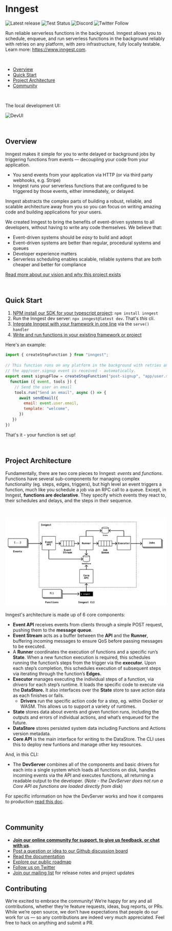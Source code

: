 # Inngest

![Latest release](https://img.shields.io/github/v/release/inngest/inngest?include_prereleases&sort=semver)
![Test Status](https://img.shields.io/github/workflow/status/inngest/inngest/Go/main?label=tests)
![Discord](https://img.shields.io/discord/842170679536517141?label=discord)
![Twitter Follow](https://img.shields.io/twitter/follow/inngest?style=social)

Run reliable serverless functions in the background.  Inngest allows you to schedule, enqueue, and run serverless functions in the background reliably with retries on any platform, with zero infrastructure, fully locally testable.  Learn more: https://www.inngest.com.


<br />


- [Overview](#overview)
- [Quick Start](#quick-start)
- [Project Architecture](#project-architecture)
- [Community](#community)

<br />

The local development UI:

![DevUI](https://user-images.githubusercontent.com/306177/204876780-d97eec85-53e2-4fca-81ce-cae45d56c319.png)

<br />

## Overview

Inngest makes it simple for you to write delayed or background jobs by triggering functions from events — decoupling your code from your application.

- You send events from your application via HTTP (or via third party webhooks, e.g. Stripe)
- Inngest runs your serverless functions that are configured to be triggered by those events, either immediately, or delayed.

Inngest abstracts the complex parts of building a robust, reliable, and scalable architecture away from you so you can focus on writing amazing code and building applications for your users.

We created Inngest to bring the benefits of event-driven systems to all developers, without having to write any code themselves. We believe that:

- Event-driven systems should be _easy_ to build and adopt
- Event-driven systems are better than regular, procedural systems and queues
- Developer experience matters
- Serverless scheduling enables scalable, reliable systems that are both cheaper and better for compliance

[Read more about our vision and why this project exists](https://www.inngest.com/blog/open-source-event-driven-queue)

<br />

## Quick Start

1. [NPM install our SDK for your typescript project](https://github.com/inngest/inngest-js): `npm install inngest`
2. Run the Inngest dev server: `npx inngest@latest dev`.  That's _this_ cli.
3. [Integrate Inngest with your framework in one line](https://www.inngest.com/docs/frameworks/nextjs) via the `serve() handler`
4. [Write and run functions in your existing framework or project](https://www.inngest.com/docs/functions)

Here's an example:

```js
import { createStepFunction } from "inngest";

// This function runs on any platform in the background with retries any time
// the app/user.signup event is received - automatically.
export const signupFlow = createStepFunction("post-signup", "app/user.signup",
  function ({ event, tools }) {
    // Send the user an email
    tools.run("Send an email", async () => {
      await sendEmail({
        email: event.user.email,
        template: "welcome",
      })
   })
})
```


That's it - your function is set up!

<br />

## Project Architecture

Fundamentally, there are two core pieces to Inngest: _events_ and _functions_. Functions have several sub-components for managing complex functionality (eg. steps, edges, triggers), but high level an event triggers a function, much like you schedule a job via an RPC call to a queue. Except, in Inngest, **functions are declarative**. They specify which events they react to, their schedules and delays, and the steps in their sequence.

<br />

<p align="center">
  <img src=".github/assets/architecture-0.5.0.png" alt="Open Source Architecture" width="660" />
</p>

Inngest's architecture is made up of 6 core components:

- **Event API** receives events from clients through a simple POST request, pushing them to the **message queue**.
- **Event Stream** acts as a buffer between the **API** and the **Runner**, buffering incoming messages to ensure QoS before passing messages to be executed.<br />
- A **Runner** coordinates the execution of functions and a specific run’s **State**. When a new function execution is required, this schedules running the function’s steps from the trigger via the **executor.** Upon each step’s completion, this schedules execution of subsequent steps via iterating through the function’s **Edges.**
- **Executor** manages executing the individual steps of a function, via _drivers_ for each step’s runtime. It loads the specific code to execute via the **DataStore.** It also interfaces over the **State** store to save action data as each finishes or fails.
  - **Drivers** run the specific action code for a step, eg. within Docker or WASM. This allows us to support a variety of runtimes.
- **State** stores data about events and given function runs, including the outputs and errors of individual actions, and what’s enqueued for the future.
- **DataStore** stores persisted system data including Functions and Actions version metadata.
- **Core API** is the main interface for writing to the DataStore. The CLI uses this to deploy new funtions and manage other key resources.

And, in this CLI:

- The **DevServer** combines all of the components and basic drivers for each into a single system which loads all functions on disk, handles incoming events via the API and executes functions, all returning a readable output to the developer. (_Note - the DevServer does not run a Core API as functions are loaded directly from disk_)

For specific information on how the DevServer works and how it compares to production [read this doc](/docs/DEVSERVER_ARCHITECTURE.md).

<br />

## Community

- [**Join our online community for support, to give us feedback, or chat with us**](https://www.inngest.com/discord).
- [Post a question or idea to our Github discussion board](https://github.com/orgs/inngest/discussions)
- [Read the documentation](https://www.inngest.com/docs)
- [Explore our public roadmap](https://github.com/orgs/inngest/projects/1/)
- [Follow us on Twitter](https://twitter.com/inngest)
- [Join our mailing list](https://www.inngest.com/mailing-list) for release notes and project updates

## Contributing

We’re excited to embrace the community! We’re happy for any and all contributions, whether they’re feature requests, ideas, bug reports, or PRs. While we’re open source, we don’t have expectations that people do our work for us — so any contributions are indeed very much appreciated. Feel free to hack on anything and submit a PR.
